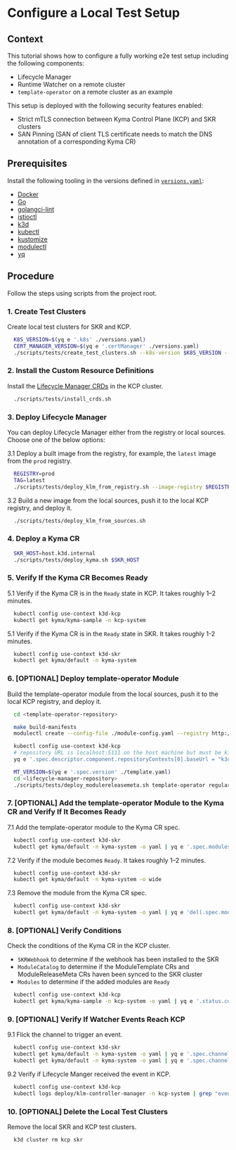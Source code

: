 # Configure a Local Test Setup

## Context

This tutorial shows how to configure a fully working e2e test setup including the following components:

* Lifecycle Manager
* Runtime Watcher on a remote cluster
* `template-operator` on a remote cluster as an example

This setup is deployed with the following security features enabled:

* Strict mTLS connection between Kyma Control Plane (KCP) and SKR clusters
* SAN Pinning (SAN of client TLS certificate needs to match the DNS annotation of a corresponding Kyma CR)

## Prerequisites

Install the following tooling in the versions defined in [`versions.yaml`](../../versions.yaml):

- [Docker](https://www.docker.com/)
- [Go](https://go.dev/)
- [golangci-lint](https://golangci-lint.run/)
- [istioctl](https://istio.io/latest/docs/ops/diagnostic-tools/istioctl/)
- [k3d](https://k3d.io/stable/)
- [kubectl](https://kubernetes.io/docs/tasks/tools/)
- [kustomize](https://kustomize.io/)
- [modulectl](https://github.com/kyma-project/modulectl)
- [yq](https://github.com/mikefarah/yq/tree/master)

## Procedure

Follow the steps using scripts from the project root.

### 1. Create Test Clusters

Create local test clusters for SKR and KCP.

```sh
  K8S_VERSION=$(yq e '.k8s' ./versions.yaml)
  CERT_MANAGER_VERSION=$(yq e '.certManager' ./versions.yaml)
  ./scripts/tests/create_test_clusters.sh --k8s-version $K8S_VERSION --cert-manager-version $CERT_MANAGER_VERSION
```

### 2. Install the Custom Resource Definitions

Install the [Lifecycle Manager CRDs](./resources/README.md) in the KCP cluster.

```sh
  ./scripts/tests/install_crds.sh
```

### 3. Deploy Lifecycle Manager

You can deploy Lifecycle Manager either from the registry or local sources. Choose one of the below options:

3.1 Deploy a built image from the registry, for example, the `latest` image from the `prod` registry.


```sh
  REGISTRY=prod
  TAG=latest
  ./scripts/tests/deploy_klm_from_registry.sh --image-registry $REGISTRY --image-tag $TAG
```

3.2 Build a new image from the local sources, push it to the local KCP registry, and deploy it.


```sh
  ./scripts/tests/deploy_klm_from_sources.sh
```

### 4. Deploy a Kyma CR

```sh
  SKR_HOST=host.k3d.internal
  ./scripts/tests/deploy_kyma.sh $SKR_HOST
```

### 5. Verify If the Kyma CR Becomes Ready

5.1 Verify if the Kyma CR is in the `Ready` state in KCP. It takes roughly 1–2 minutes.

```sh
  kubectl config use-context k3d-kcp
  kubectl get kyma/kyma-sample -n kcp-system
```

5.1 Verify if the Kyma CR is in the `Ready` state in SKR. It takes roughly 1-2 minutes.

```sh
  kubectl config use-context k3d-skr
  kubectl get kyma/default -n kyma-system
```

### 6. [OPTIONAL] Deploy template-operator Module

Build the template-operator module from the local sources, push it to the local KCP registry, and deploy it.

```sh
  cd <template-operator-repository>

  make build-manifests
  modulectl create --config-file ./module-config.yaml --registry http://localhost:5111 --insecure 

  kubectl config use-context k3d-kcp
  # repository URL is localhost:5111 on the host machine but must be k3d-kcp-registry.localhost:5000 within the cluster
  yq e '.spec.descriptor.component.repositoryContexts[0].baseUrl = "k3d-kcp-registry.localhost:5000"' ./template.yaml | kubectl apply -f -

  MT_VERSION=$(yq e '.spec.version' ./template.yaml)
  cd <lifecycle-manager-repository>
  ./scripts/tests/deploy_modulereleasemeta.sh template-operator regular:$MT_VERSION
```

### 7. [OPTIONAL] Add the template-operator Module to the Kyma CR and Verify If It Becomes Ready

7.1 Add the template-operator module to the Kyma CR spec.

```sh
  kubectl config use-context k3d-skr
  kubectl get kyma/default -n kyma-system -o yaml | yq e '.spec.modules[0]={"name": "template-operator"}' | kubectl apply -f -
```

7.2 Verify if the module becomes `Ready`. It takes roughly 1–2 minutes.

```sh
  kubectl config use-context k3d-skr
  kubectl get kyma/default -n kyma-system -o wide
```

7.3 Remove the module from the Kyma CR spec.

```sh
  kubectl config use-context k3d-skr
  kubectl get kyma/default -n kyma-system -o yaml | yq e 'del(.spec.modules[0])' | kubectl apply -f -
```

### 8. [OPTIONAL] Verify Conditions

Check the conditions of the Kyma CR in the KCP cluster.

- `SKRWebhook` to determine if the webhook has been installed to the SKR
- `ModuleCatalog` to determine if the ModuleTemplate CRs and ModuleReleaseMeta CRs haven been synced to the SKR cluster
- `Modules` to determine if the added modules are `Ready`

```sh
  kubectl config use-context k3d-kcp
  kubectl get kyma/kyma-sample -n kcp-system -o yaml | yq e '.status.conditions'
```

### 9. [OPTIONAL] Verify If Watcher Events Reach KCP

9.1 Flick the channel to trigger an event.

```sh
  kubectl config use-context k3d-skr
  kubectl get kyma/default -n kyma-system -o yaml | yq e '.spec.channel="regular"' | kubectl apply -f -
  kubectl get kyma/default -n kyma-system -o yaml | yq e '.spec.channel="fast"' | kubectl apply -f -
```

9.2 Verify if Lifecycle Manger received the event in KCP.

```sh
  kubectl config use-context k3d-kcp
  kubectl logs deploy/klm-controller-manager -n kcp-system | grep "event received from SKR"
```

### 10. [OPTIONAL] Delete the Local Test Clusters

Remove the local SKR and KCP test clusters.

```shell
  k3d cluster rm kcp skr
```
